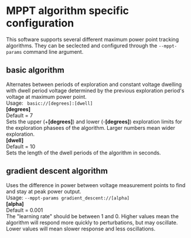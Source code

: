 # MPPT algorithm specific configuration
This software supports several different maximum power point tracking algorithms. They can be seclected and configured through the `--mppt-params` command line argument.
## basic algorithm
Alternates between periods of exploration and constant voltage dwelling with dwell period voltage determined by the previous exploration period's voltage at maximum power point.  
Usage: ` basic://[degrees]:[dwell]`  
__[degrees]__  
Default = 7   
Sets the upper (+__[degrees]__) and lower (-__[degrees]__) exploration limits for the exploration phasees of the algorithm. Larger numbers mean wider exploration.  
__[dwell]__  
Default = 10  
Sets the length of the dwell periods of the algorithm in seconds.

## gradient descent algorithm
Uses the difference in power between voltage measurement points to find and stay at peak power output.  
Usage: `--mppt-params gradient_descent://[alpha]`  
__[alpha]__  
Default = 0.001  
The "learning rate" should be between 1 and 0. Higher values mean the algorithm will respond more quickly to perturbations, but may oscillate. Lower values will mean slower response and less oscillations.


